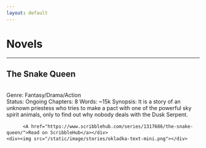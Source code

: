```yaml
---
layout: default
---
```


<h1>Novels</h1>
<hr>

<div class="novel-container"><div class="novel-left-sidebar">
    <div>  <h2>The Snake Queen</h2><br>
          Genre: Fantasy/Drama/Action<br>
          Status: Ongoing
          Chapters: 8
          Words: ~15k
          Synopsis: It is a story of an unknown priestess who tries to make a pact with one of the powerful sky spirit animals, only to find out why nobody deals with the Dusk Serpent.

          <A href="https://www.scribblehub.com/series/1317686/the-snake-queen/">Read on ScribbleHub</a></div>
    <div><img src="/static/image/stories/okladka-text-mini.png"></div>
</div></div>
